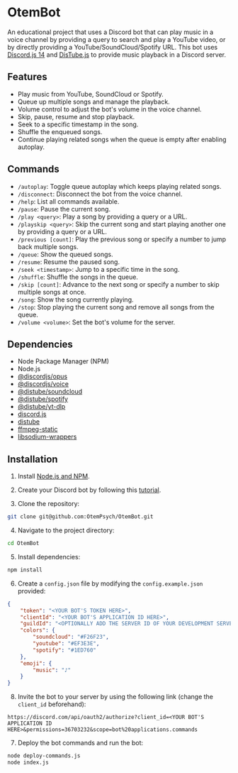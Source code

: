 # OtemBot

An educational project that uses a Discord bot that can play music in a voice channel by providing a query to search and play a YouTube video, or by directly providing a YouTube/SoundCloud/Spotify URL. This bot uses [Discord.js 14](https://discord.js.org/) and [DisTube.js](https://distube.js.org/#/) to provide music playback in a Discord server.

## Features

* Play music from YouTube, SoundCloud or Spotify.
* Queue up multiple songs and manage the playback.
* Volume control to adjust the bot's volume in the voice channel.
* Skip, pause, resume and stop playback.
* Seek to a specific timestamp in the song.
* Shuffle the enqueued songs.
* Continue playing related songs when the queue is empty after enabling autoplay.

## Commands

* `/autoplay`: Toggle queue autoplay which keeps playing related songs.
* `/disconnect`: Disconnect the bot from the voice channel.
* `/help`: List all commands available.
* `/pause`: Pause the current song.
* `/play <query>`: Play a song by providing a query or a URL.
* `/playskip <query>`: Skip the current song and start playing another one by providing a query or a URL.
* `/previous [count]`: Play the previous song or specify a number to jump back multiple songs.
* `/queue`: Show the queued songs.
* `/resume`: Resume the paused song.
* `/seek <timestamp>`: Jump to a specific time in the song.
* `/shuffle`: Shuffle the songs in the queue.
* `/skip [count]`: Advance to the next song or specify a number to skip multiple songs at once.
* `/song`: Show the song currently playing.
* `/stop`: Stop playing the current song and remove all songs from the queue.
* `/volume <volume>`: Set the bot's volume for the server.

## Dependencies

* Node Package Manager (NPM)
* Node.js
* [@discordjs/opus](https://www.npmjs.com/package/@discordjs/opus)
* [@discordjs/voice](https://www.npmjs.com/package/@discordjs/voice)
* [@distube/soundcloud](https://www.npmjs.com/package/@distube/soundcloud)
* [@distube/spotify](https://www.npmjs.com/package/@distube/spotify)
* [@distube/yt-dlp](https://www.npmjs.com/package/@distube/yt-dlp)
* [discord.js](https://discord.js.org/)
* [distube](https://distube.js.org/#/)
* [ffmpeg-static](https://www.npmjs.com/package/ffmpeg-static)
* [libsodium-wrappers](https://www.npmjs.com/package/libsodium-wrappers)

## Installation

1. Install [Node.js and NPM](https://nodejs.org/en/download).

2. Create your Discord bot by following this [tutorial](https://discord.com/developers/docs/getting-started).

3. Clone the repository:
```bash
git clone git@github.com:OtemPsych/OtemBot.git
```

4. Navigate to the project directory:
```bash
cd OtemBot
```

5. Install dependencies:
```bash
npm install
```

6. Create a `config.json` file by modifying the `config.example.json` provided:
```json
{
    "token": "<YOUR BOT'S TOKEN HERE>",
    "clientId": "<YOUR BOT'S APPLICATION ID HERE>",
    "guildId": "<OPTIONALLY ADD THE SERVER ID OF YOUR DEVELOPMENT SERVER HERE>",
    "colors": {
        "soundcloud": "#F26F23",
        "youtube": "#EF3E3E",
        "spotify": "#1ED760"
    },
    "emoji": {
        "music": "♪"
    }
}
```

8. Invite the bot to your server by using the following link (change the `client_id` beforehand):
```
https://discord.com/api/oauth2/authorize?client_id=<YOUR BOT'S APPLICATION ID HERE>&permissions=36703232&scope=bot%20applications.commands
```

7. Deploy the bot commands and run the bot:
```bash
node deploy-commands.js
node index.js
```